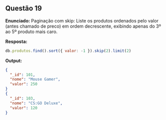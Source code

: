 ## Questão 19

**Enunciado:**
Paginação com skip: Liste os produtos ordenados pelo valor (antes chamado de preco) em ordem decrescente, exibindo apenas do 3º ao 5º produto mais caro.

**Resposta:**
```js
db.produtos.find().sort({ valor: -1 }).skip(2).limit(2)
```

**Output:**
```json
{
  "_id": 101,
  "nome": "Mouse Gamer",
  "valor": 250
}
{
  "_id": 103,
  "nome": "CS:GO Deluxe",
  "valor": 120
}
```
